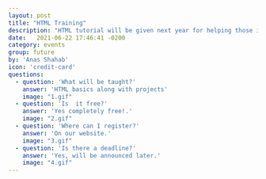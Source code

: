 ```yaml
---
layout: post
title: "HTML Training"
description: "HTML tutorial will be given next year for helping those in need."
date:   2021-06-22 17:46:41 -0200
category: events
group: future
by: 'Anas Shahab'
icon: 'credit-card'
questions:
  - question: 'What will be taught?'
    answer: 'HTML basics along with projects'
    image: "1.gif"
  - question: 'Is  it free?'
    answer: 'Yes completely free!.'
    image: "2.gif"
  - question: 'Where can I register?'
    answer: 'On our website.'
    image: "3.gif"
  - question: 'Is there a deadline?'
    answer: 'Yes, will be announced later.'
    image: "4.gif"
---
```

